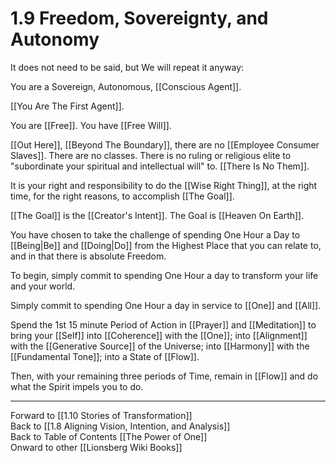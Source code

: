 # 1.9 Freedom, Sovereignty, and Autonomy

It does not need to be said, but We will repeat it anyway: 

You are a Sovereign, Autonomous, [[Conscious Agent]].  

[[You Are The First Agent]]. 

You are [[Free]]. You have [[Free Will]]. 

[[Out Here]], [[Beyond The Boundary]], there are no [[Employee Consumer Slaves]]. There are no classes. There is no ruling or religious elite to "subordinate your spiritual and intellectual will" to. [[There Is No Them]]. 

It is your right and responsibility to do the [[Wise Right Thing]], at the right time, for the right reasons, to accomplish [[The Goal]]. 

[[The Goal]] is the [[Creator's Intent]]. The Goal is [[Heaven On Earth]]. 

You have chosen to take the challenge of spending One Hour a Day to [[Being|Be]] and [[Doing|Do]] from the Highest Place that you can relate to, and in that there is absolute Freedom. 

To begin, simply commit to spending One Hour a day to transform your life and your world. 

Simply commit to spending One Hour a day in service to [[One]] and [[All]].  

Spend the 1st 15 minute Period of Action in [[Prayer]] and [[Meditation]] to bring your [[Self]] into [[Coherence]] with the [[One]]; into [[Alignment]] with the [[Generative Source]] of the Universe; into [[Harmony]] with the [[Fundamental Tone]]; into a State of [[Flow]]. 

Then, with your remaining three periods of Time, remain in [[Flow]] and do what the Spirit impels you to do. 

____
Forward to [[1.10 Stories of Transformation]]    
Back to [[1.8 Aligning Vision, Intention, and Analysis]]    
Back to Table of Contents [[The Power of One]]   
Onward to other [[Lionsberg Wiki Books]]   